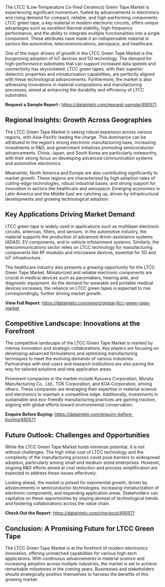 The LTCC (Low-Temperature Co-fired Ceramics) Green Tape Market is experiencing significant momentum, fueled by advancements in electronics and rising demand for compact, reliable, and high-performing components. LTCC green tape, a key material in modern electronic circuits, offers unique advantages such as excellent thermal stability, high-frequency performance, and the ability to integrate multiple functionalities into a single component. These attributes have made it an indispensable material in sectors like automotive, telecommunications, aerospace, and healthcare.

One of the major drivers of growth in the LTCC Green Tape Market is the burgeoning adoption of IoT devices and 5G technology. The demand for high-performance substrates that can support increased data speeds and connectivity has skyrocketed. LTCC green tapes, with their superior dielectric properties and miniaturization capabilities, are perfectly aligned with these technological advancements. Furthermore, the market is also witnessing innovations in material compositions and manufacturing processes, aimed at enhancing the durability and efficiency of LTCC substrates.

**Request a Sample Report :** https://dataintelo.com/request-sample/490571

## Regional Insights: Growth Across Geographies

The LTCC Green Tape Market is seeing robust expansion across various regions, with Asia-Pacific leading the charge. This dominance can be attributed to the region’s strong electronic manufacturing base, increasing investments in R&D, and government initiatives promoting semiconductor advancements. China, Japan, and South Korea are particularly noteworthy, with their strong focus on developing advanced communication systems and automotive electronics.

Meanwhile, North America and Europe are also contributing significantly to market growth. These regions are characterized by high adoption rates of cutting-edge technologies, robust industrial bases, and strong support for innovation in sectors like healthcare and aerospace. Emerging economies in Latin America and the Middle East are catching up, driven by infrastructural developments and growing technological adoption.

## Key Applications Driving Market Demand

LTCC green tape is widely used in applications such as multilayer electronic circuits, antennas, filters, and sensors. In the automotive industry, the material supports the production of advanced driver-assistance systems (ADAS), EV components, and in-vehicle infotainment systems. Similarly, the telecommunications sector relies on LTCC technology for manufacturing components like RF modules and microwave devices, essential for 5G and IoT infrastructure.

The healthcare industry also presents a growing opportunity for the LTCC Green Tape Market. Miniaturized and reliable electronic components are crucial in medical devices such as pacemakers, hearing aids, and diagnostic equipment. As the demand for wearable and portable medical devices increases, the reliance on LTCC green tapes is expected to rise correspondingly, further driving market growth.

**View Full Report:** https://dataintelo.com/report/global-ltcc-green-tape-market

## Competitive Landscape: Innovations at the Forefront

The competitive landscape of the LTCC Green Tape Market is marked by intense innovation and strategic collaborations. Key players are focusing on developing advanced formulations and optimizing manufacturing techniques to meet the evolving demands of various industries. Partnerships with end-users and research institutions are also paving the way for tailored solutions and new application areas.

Prominent companies in the market include Kyocera Corporation, Murata Manufacturing Co., Ltd., TDK Corporation, and KOA Corporation, among others. These companies are leveraging their expertise in material science and electronics to maintain a competitive edge. Additionally, investments in sustainable and eco-friendly manufacturing practices are gaining traction, aligning with global efforts toward environmental conservation.

**Enquire Before Buying:** https://dataintelo.com/enquiry-before-buying/490571

## Future Outlook: Challenges and Opportunities

While the LTCC Green Tape Market holds immense potential, it is not without challenges. The high initial cost of LTCC technology and the complexity of the manufacturing process could pose barriers to widespread adoption, particularly among small and medium-sized enterprises. However, ongoing R&D efforts aimed at cost reduction and process simplification are expected to address these issues effectively.

Looking ahead, the market is poised for exponential growth, driven by advancements in semiconductor technologies, increasing miniaturization of electronic components, and expanding application areas. Stakeholders can capitalize on these opportunities by staying abreast of technological trends and fostering collaborations across the value chain.

**Check Out the Report:** https://dataintelo.com/checkout/490571

## Conclusion: A Promising Future for LTCC Green Tape

The LTCC Green Tape Market is at the forefront of modern electronics innovation, offering unmatched capabilities for various high-tech applications. With continuous advancements in material science and increasing adoption across multiple industries, the market is set to achieve remarkable milestones in the coming years. Businesses and stakeholders should strategically position themselves to harness the benefits of this growing market.

